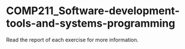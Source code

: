 # COMP211_Software-development-tools-and-systems-programming

Read the report of each exercise for more information.
